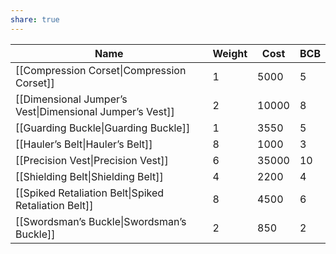 ```yaml
---
share: true
---
```

| Name                                                     | Weight | Cost  | BCB |
| -------------------------------------------------------- | ------ | ----- | --- |
| [[Compression Corset\|Compression Corset]]               | 1      | 5000  | 5   |
| [[Dimensional Jumper’s Vest\|Dimensional Jumper’s Vest]] | 2      | 10000 | 8   |
| [[Guarding Buckle\|Guarding Buckle]]                     | 1      | 3550  | 5   |
| [[Hauler’s Belt\|Hauler’s Belt]]                         | 8      | 1000  | 3   |
| [[Precision Vest\|Precision Vest]]                       | 6      | 35000 | 10  |
| [[Shielding Belt\|Shielding Belt]]                       | 4      | 2200  | 4   |
| [[Spiked Retaliation Belt\|Spiked Retaliation Belt]]     | 8      | 4500  | 6   |
| [[Swordsman’s Buckle\|Swordsman’s Buckle]]               | 2      | 850   | 2   |
